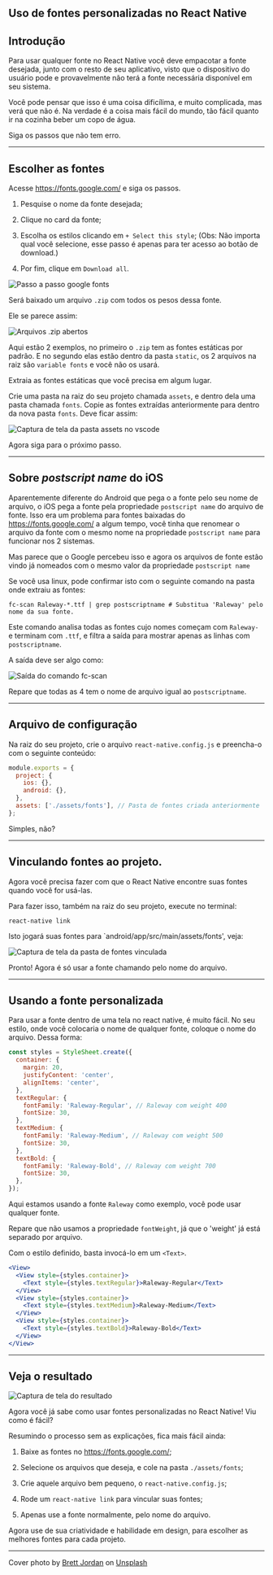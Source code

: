 ## Uso de fontes personalizadas no React Native

## Introdução

Para usar qualquer fonte no React Native você deve empacotar a fonte desejada, junto com o resto de seu aplicativo, visto que o dispositivo do usuário pode e provavelmente não terá a fonte necessária disponível em seu sistema.

Você pode pensar que isso é uma coisa dificílima, e muito complicada, mas verá que não é. Na verdade é a coisa mais fácil do mundo, tão fácil quanto ir na cozinha beber um copo de água.

Siga os passos que não tem erro.

---
## Escolher as fontes

Acesse https://fonts.google.com/ e siga os passos.

1. Pesquise o nome da fonte desejada;

2. Clique no card da fonte;

3. Escolha os estilos clicando em `+ Select this style`;  (Obs: Não importa qual você selecione, esse passo é apenas para ter acesso ao botão de download.)

4. Por fim, clique em `Download all`.

![Passo a passo google fonts](https://i.imgur.com/VYI4JaI.png)

Será baixado um arquivo `.zip` com todos os pesos dessa fonte.

Ele se parece assim:

![Arquivos .zip abertos](https://i.imgur.com/LIetKcB.png)

Aqui estão 2 exemplos, no primeiro o `.zip` tem as fontes estáticas por padrão. E no segundo elas estão dentro da pasta `static`, os 2 arquivos na raiz são `variable fonts` e você não os usará.

Extraia as fontes estáticas que você precisa em algum lugar.

Crie uma pasta na raiz do seu projeto chamada `assets`, e dentro dela uma pasta chamada `fonts`. Copie as fontes extraídas anteriormente para dentro da nova pasta `fonts`. Deve ficar assim:

![Captura de tela da pasta assets no vscode](https://i.imgur.com/pR2337m.png)

Agora siga para o próximo passo.

---
## Sobre *postscript name* do iOS

Aparentemente diferente do Android que pega o a fonte pelo seu nome de arquivo, o iOS pega a fonte pela propriedade `postscript name` do arquivo de fonte. Isso era um problema para fontes baixadas do https://fonts.google.com/ a algum tempo, você tinha que renomear o arquivo da fonte com o mesmo nome na propriedade `postscript name` para funcionar nos 2 sistemas.

Mas parece que o Google percebeu isso e agora os arquivos de fonte estão vindo já nomeados com o mesmo valor da propriedade `postscript name`

Se você usa linux, pode confirmar isto com o seguinte comando na pasta onde extraiu as fontes:

```
fc-scan Raleway-*.ttf | grep postscriptname # Substitua 'Raleway' pelo nome da sua fonte.
```
Este comando analisa todas as fontes cujo nomes começam com `Raleway-` e terminam com `.ttf`, e filtra a saída para mostrar apenas as linhas com `postscriptname`.

A saída deve ser algo como:

![Saída do comando fc-scan](https://i.imgur.com/uHnGDLl.png)

Repare que todas as 4 tem o nome de arquivo igual ao `postscriptname`.

---
## Arquivo de configuração

Na raiz do seu projeto, crie o arquivo `react-native.config.js` e preencha-o com o seguinte conteúdo:

```javascript
module.exports = {
  project: {
    ios: {},
    android: {},
  },
  assets: ['./assets/fonts'], // Pasta de fontes criada anteriormente
};

```
Simples, não?

---
## Vinculando fontes ao projeto.

Agora você precisa fazer com que o React Native encontre suas fontes quando você for usá-las.

Para fazer isso, também na raiz do seu projeto, execute no terminal:

```
react-native link
```
Isto jogará suas fontes para `android/app/src/main/assets/fonts', veja:

![Captura de tela da pasta de fontes vinculada](https://i.imgur.com/NA2CvwE.png)

Pronto! Agora é só usar a fonte chamando pelo nome do arquivo.

---
## Usando a fonte personalizada

Para usar a fonte dentro de uma tela no react native, é muito fácil. No seu estilo, onde você colocaria o nome de qualquer fonte, coloque o nome do arquivo. Dessa forma:

```javascript
const styles = StyleSheet.create({
  container: {
    margin: 20,
    justifyContent: 'center',
    alignItems: 'center',
  },
  textRegular: {
    fontFamily: 'Raleway-Regular', // Raleway com weight 400
    fontSize: 30,
  },
  textMedium: {
    fontFamily: 'Raleway-Medium', // Raleway com weight 500
    fontSize: 30,
  },
  textBold: {
    fontFamily: 'Raleway-Bold', // Raleway com weight 700
    fontSize: 30,
  },
});
``` 
Aqui estamos usando a fonte `Raleway` como exemplo, você pode usar qualquer fonte.

Repare que não usamos a propriedade `fontWeight`, já que o 'weight' já está separado por arquivo.

Com o estilo definido, basta invocá-lo em um `<Text>`.

```jsx
<View>
  <View style={styles.container}>
    <Text style={styles.textRegular}>Raleway-Regular</Text>
  </View>
  <View style={styles.container}>
    <Text style={styles.textMedium}>Raleway-Medium</Text>
  </View>
  <View style={styles.container}>
    <Text style={styles.textBold}>Raleway-Bold</Text>
  </View>
</View>
``` 

---
## Veja o resultado

![Captura de tela do resultado](https://i.imgur.com/HiP0Cgc.jpg)

Agora você já sabe como usar fontes personalizadas no React Native! Viu como é fácil?

Resumindo o processo sem as explicações, fica mais fácil ainda:

1. Baixe as fontes no https://fonts.google.com/;

2. Selecione os arquivos que deseja, e cole na pasta `./assets/fonts`;

3. Crie aquele arquivo bem pequeno, o `react-native.config.js`;

4. Rode um `react-native link` para vincular suas fontes;

5. Apenas use a fonte normalmente, pelo nome do arquivo.

Agora use de sua criatividade e habilidade em design, para escolher as melhores fontes para cada projeto.

---
Cover photo by <a href="https://unsplash.com/@brett_jordan?utm_source=unsplash&utm_medium=referral&utm_content=creditCopyText">Brett Jordan</a> on <a href="https://unsplash.com/s/photos/fonts?utm_source=unsplash&utm_medium=referral&utm_content=creditCopyText">Unsplash</a>
  